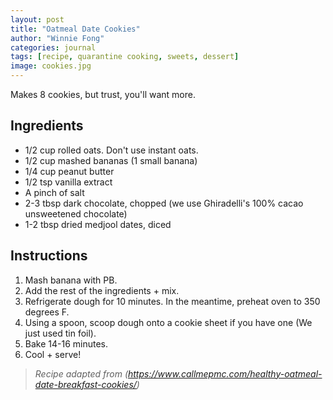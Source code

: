 ```yaml
---
layout: post
title: "Oatmeal Date Cookies"
author: "Winnie Fong"
categories: journal
tags: [recipe, quarantine cooking, sweets, dessert]
image: cookies.jpg
---
```


Makes 8 cookies, but trust, you'll want more.

## Ingredients
- 1/2 cup rolled oats. Don't use instant oats.
- 1/2 cup mashed bananas (1 small banana)
- 1/4 cup peanut butter
- 1/2 tsp vanilla extract
- A pinch of salt
- 2-3 tbsp dark chocolate, chopped (we use Ghiradelli's 100% cacao unsweetened chocolate)
- 1-2 tbsp dried medjool dates, diced

## Instructions
1. Mash banana with PB.
2. Add the rest of the ingredients + mix.
3. Refrigerate dough for 10 minutes. In the meantime, preheat oven to 350 degrees F.
4. Using a spoon, scoop dough onto a cookie sheet if you have one (We just used tin foil).
5. Bake 14-16 minutes.
6. Cool + serve!

> *Recipe adapted from (https://www.callmepmc.com/healthy-oatmeal-date-breakfast-cookies/)*
